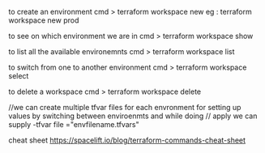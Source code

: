 to create an environment
cmd >  terraform workspace new <workspace name>
 eg : terraform workspace new prod

to see on which environment we are in 
cmd > terraform workspace show

to list all the available environemnts
cmd > terraform workspace list

to switch from one to another environment 
cmd > terraform workspace select <workspace name>

to delete a workspace 
cmd > terraform workspace delete <workspace name> 


//we can create multiple tfvar files for each envronment for setting up values by switching between enviroenmts  and while doing 
// apply we can supply -tfvar file ="envfilename.tfvars"

cheat sheet
https://spacelift.io/blog/terraform-commands-cheat-sheet
